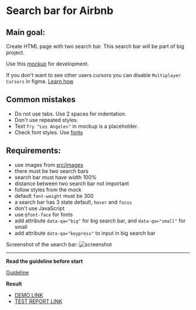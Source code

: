 # Search bar for Airbnb

## Main goal:
Create HTML page with two search bar. This search bar will be part of big
 project.

Use this [mockup](https://www.figma.com/file/kf3AWulK9elrNk34wtpjPw/Airbnb-Search-bar?node-id=0%3A1) 
for development.

If you don't want to see other users cursors you can disable `Multiplayer 
Cursors` in figma. [Learn how](https://mate-academy.github.io/layout_task-guideline/figma.html#multiplayer-cursors)

## Common mistakes
* Do not use tabs. Use 2 spaces for indentation.
* Don't use repeated styles.
* Text `Try "Los Angeles"` in mockup is a placeholder.
* Check font styles. Use [fonts](https://github.com/potyt/fonts/tree/master/macfonts/Avenir)

## Requirements:
* use images from [src/images](src/images)
* there must be two search bars
* search bar must have width 100%
* distance between two search bar not important
* follow styles from the mock
* default `font-weight` must be 300
* a search bar has 3 state default, `hover` and `focus`
* don't use JavaScript
* use `@font-face` for fonts
* add attribute `data-qa="big"` for big search bar, and `data-qa="small"` for 
small
* add attribute `data-qa="keypress"` to input in big search bar


Screenshot of the search bar: 
![screenshot](./references/search-bar-example.png)

---
**Read the guideline before start**

[Guideline](https://github.com/mate-academy/layout_task-guideline/blob/master/README.md)

**Result**

- [DEMO LINK](https://veronika-donets.github.io/layout_search-bar-airbnb/)
- [TEST REPORT LINK](https://veronika-donets.github.io/layout_search-bar-airbnb/report/html_report/)
